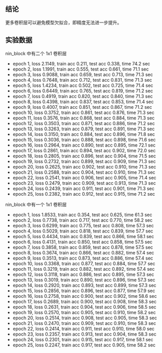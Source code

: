 
## 结论

更多卷积层可以避免模型欠拟合，即精度无法进一步提升。

## 实验数据

nin_block 中有二个 1x1 卷积层

-   epoch 1, loss 2.1149, train acc 0.211, test acc 0.338, time 74.2 sec
-   epoch 2, loss 1.1991, train acc 0.555, test acc 0.661, time 71.1 sec
-   epoch 3, loss 0.9088, train acc 0.659, test acc 0.713, time 71.3 sec
-   epoch 4, loss 0.7648, train acc 0.712, test acc 0.831, time 71.3 sec
-   epoch 5, loss 1.4234, train acc 0.502, test acc 0.725, time 71.4 sec
-   epoch 6, loss 0.6449, train acc 0.765, test acc 0.819, time 71.2 sec
-   epoch 7, loss 0.4919, train acc 0.820, test acc 0.840, time 71.3 sec
-   epoch 8, loss 0.4398, train acc 0.837, test acc 0.853, time 71.4 sec
-   epoch 9, loss 0.4007, train acc 0.851, test acc 0.867, time 71.2 sec
-   epoch 10, loss 0.3752, train acc 0.861, test acc 0.876, time 71.3 sec
-   epoch 11, loss 0.3576, train acc 0.868, test acc 0.884, time 71.3 sec
-   epoch 12, loss 0.3503, train acc 0.871, test acc 0.886, time 71.2 sec
-   epoch 13, loss 0.3263, train acc 0.879, test acc 0.891, time 71.3 sec
-   epoch 14, loss 0.3150, train acc 0.884, test acc 0.896, time 71.8 sec
-   epoch 15, loss 0.3036, train acc 0.888, test acc 0.898, time 71.6 sec
-   epoch 16, loss 0.2964, train acc 0.890, test acc 0.895, time 72.1 sec
-   epoch 17, loss 0.2861, train acc 0.894, test acc 0.902, time 72.0 sec
-   epoch 18, loss 0.2805, train acc 0.896, test acc 0.904, time 71.5 sec
-   epoch 19, loss 0.2732, train acc 0.899, test acc 0.909, time 71.3 sec
-   epoch 20, loss 0.2625, train acc 0.902, test acc 0.910, time 71.3 sec
-   epoch 21, loss 0.2588, train acc 0.904, test acc 0.910, time 71.3 sec
-   epoch 22, loss 0.2541, train acc 0.906, test acc 0.905, time 71.4 sec
-   epoch 23, loss 0.2479, train acc 0.909, test acc 0.913, time 71.3 sec
-   epoch 24, loss 0.2439, train acc 0.911, test acc 0.901, time 71.3 sec
-   epoch 25, loss 0.2382, train acc 0.912, test acc 0.915, time 71.2 sec

nin_block 中有一个 1x1 卷积层

-   epoch 1, loss 1.8533, train acc 0.354, test acc 0.625, time 61.3 sec
-   epoch 2, loss 0.7738, train acc 0.717, test acc 0.770, time 58.2 sec
-   epoch 3, loss 0.6299, train acc 0.775, test acc 0.808, time 57.3 sec
-   epoch 4, loss 0.5029, train acc 0.818, test acc 0.839, time 57.7 sec
-   epoch 5, loss 0.4434, train acc 0.839, test acc 0.866, time 58.1 sec
-   epoch 6, loss 0.4131, train acc 0.850, test acc 0.858, time 57.5 sec
-   epoch 7, loss 0.3858, train acc 0.859, test acc 0.878, time 57.5 sec
-   epoch 8, loss 0.3674, train acc 0.866, test acc 0.882, time 57.4 sec
-   epoch 9, loss 0.3513, train acc 0.873, test acc 0.886, time 57.4 sec
-   epoch 10, loss 0.3368, train acc 0.877, test acc 0.884, time 57.7 sec
-   epoch 11, loss 0.3219, train acc 0.882, test acc 0.892, time 57.4 sec
-   epoch 12, loss 0.3118, train acc 0.886, test acc 0.895, time 57.3 sec
-   epoch 13, loss 0.3019, train acc 0.890, test acc 0.896, time 57.3 sec
-   epoch 14, loss 0.2920, train acc 0.893, test acc 0.899, time 57.3 sec
-   epoch 15, loss 0.2856, train acc 0.896, test acc 0.877, time 57.9 sec
-   epoch 16, loss 0.2758, train acc 0.900, test acc 0.902, time 58.6 sec
-   epoch 17, loss 0.2689, train acc 0.900, test acc 0.908, time 58.3 sec
-   epoch 18, loss 0.2631, train acc 0.904, test acc 0.906, time 58.5 sec
-   epoch 19, loss 0.2570, train acc 0.905, test acc 0.910, time 58.2 sec
-   epoch 20, loss 0.2514, train acc 0.908, test acc 0.905, time 58.3 sec
-   epoch 21, loss 0.2470, train acc 0.909, test acc 0.910, time 58.3 sec
-   epoch 22, loss 0.2414, train acc 0.911, test acc 0.910, time 58.0 sec
-   epoch 23, loss 0.2357, train acc 0.913, test acc 0.904, time 58.3 sec
-   epoch 24, loss 0.2301, train acc 0.915, test acc 0.917, time 58.1 sec
-   epoch 25, loss 0.2247, train acc 0.917, test acc 0.905, time 58.2 sec
